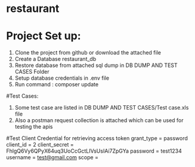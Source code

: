 # restaurant
# Project Set up:
1. Clone the project from github or download the attached file
2. Create a Database restaurant_db
3. Restore database from attached sql dump in DB DUMP AND TEST CASES Folder
4. Setup database credentials in .env file
5. Run command : composer update


#Test Cases:
1. Some test case are listed in DB DUMP AND TEST CASES/Test case.xls file
2. Also a postman request collection is attached which can be used for testing the apis

#Test Client Credential for retrieving access token
grant_type = password
client_id  = 2
client_secret = FhlgQ6Vy6QPyX64uq3UoCcGctLIVsUsIAi7ZpGYa
password = test1234
username = test@gmail.com
scope = 
